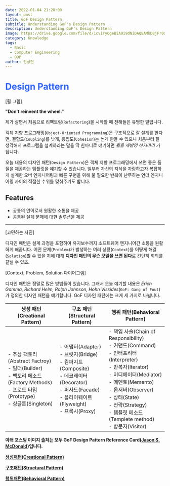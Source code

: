 ```yaml
---
date: 2022-01-04 21:28:00
layout: post
title: GoF Design Pattern
subtitle: Understanding GoF's Design Pattern
description: Understanding GoF's Design Pattern
image: https://drive.google.com/file/d/1cviYyQgeBiA9i9dNiDAQ8AMkD8jFr0xw/view?usp=sharing
category: Knowledge
tags:
  - Basic
  - Computer Engineering
  - OOP
author: 안상현
---
```




# <span style="color:#2E64FE">Design Pattern</span>

[휠 그림]

**"Don't reinvent the wheel."**

제가 살면서 처음으로 리팩토링(`Refactoring`)을 시작할 때 전해들은 유명한 말입니다.

객체 지향 프로그래밍(`Object-Oriented Programming`)은 구조적으로 잘 설계를 한다면, 결합도(`Coupling`)를 낮게, 응집도(`Cohesion`)는 높게 만들 수 있으니 처음부터 잘 생각해서 프로그램을 설계하라는 말을 딱 한마디로 얘기하면 *휠을 재발명 하지마라* 가 됩니다.

오늘 내용의 디자인 패턴(`Design Pattern`)은 객체 지향 프로그래밍에서 쓰면 좋은 품질을 제공하는 템플릿을 얘기할 수 있습니다. 일부러 자신의 지식을 자랑하고자 복잡하게 설계한 오버 엔지니어링과 빠른 구현을 위해 불 필요한 반복이 난무하는 언더 엔지니어링 사이의 적절한 수위를 맞춰주기도 합니다.



## Features

- 공통의 언어로서 원활한 소통을 제공
- 공통된 설계 문제에 대한 솔루션을 제공

---

[고민하는 사진]

디자인 패턴은 설계 과정을 포함하여 유지보수까지 소프트웨어 엔지니어간 소통을 원활하게 해줍니다. 어떤 문제(`Problem`)가 발생하는 여러 상황(`Context`)를 어떻게 해결(`Solution`)할 수 있을 지에 대해 **디자인 패턴의 무슨 모델을 쓰면 된다**로 간단히 회의를 끝낼 수 있죠.

[Context, Problem, Solution 다이어그램]



디자인 패턴은 정말로 많은 방법들이 있습니다. 그래서 오늘 얘기할 내용은  *Erich Gamma, Richard Helm, Ralph Johnson, Hohn Vissides*(`GoF: Gang of Fout`) 가 정의한 디자인 패턴을 얘기합니다. GoF 디자인 패턴에는 크게 세 가지로 나뉩니다.

| 생성 패턴(Creational Pattern)                                | 구조 패턴(Structural Pattern)                                | 행위 패턴(Behavioral Pattern)                                |
| ------------------------------------------------------------ | ------------------------------------------------------------ | ------------------------------------------------------------ |
| - 추상 팩토리(Abstract Factroy)<br />- 빌더(Builder)<br />- 팩토리 메소드(Factory Methods)<br />- 프로토 타입(Prototype)<br />- 싱글톤(Singleton) | - 어댑터(Adapter)<br />- 브릿지(Bridge)<br />- 컴퍼지트(Composite)<br />- 데코레이터(Decorator)<br />- 퍼사드(Facade)<br />- 플라이웨이트(Flyweight)<br />- 프록시(Proxy) | - 책임 사슬(Chain of Responsibility)<br />- 커맨드(Command)<br />- 인터프리터(Interpreter)<br />- 반복자(Iterator)<br />- 미디에이터(Mediator)<br />- 메멘토(Memento)<br />- 옵저버(Observer)<br />- 상태(State)<br />- 전략(Strategy)<br />- 템플릿 메소드(Templete method)<br />- 방문자(Visitor) |



**아래 포스팅 이미지 출처는 모두 GoF Design Pattern Reference Card([Jason S. McDonald](http://www.McDonaldLand.info))입니다.**

[**생성패턴(Creational Pattern)**](https://mnsblog.github.io/KL-CE-DesignPattern1/)

[**구조패턴(Structural Pattern)**](https://mnsblog.github.io/KL-CE-DesignPattern2/)

[**행위패턴(Behavioral Pattern)**](https://mnsblog.github.io/KL-CE-DesignPattern3/)
